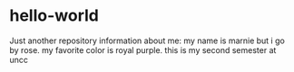 # hello-world
Just another repository
information about me: my name is marnie but i go by rose. my favorite color is royal purple. this is
my second semester at uncc

